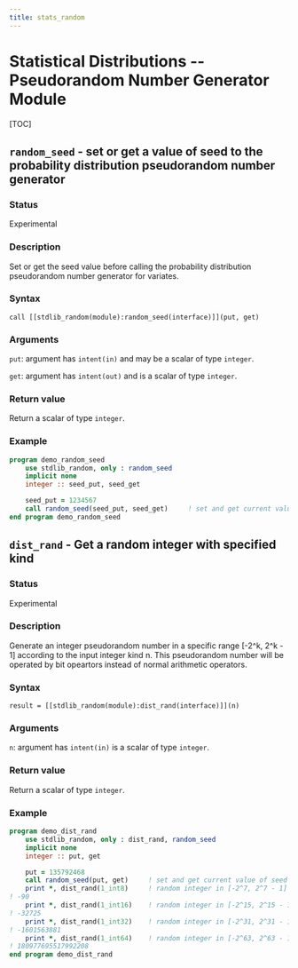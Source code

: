```yaml
---
title: stats_random
---
```


# Statistical Distributions -- Pseudorandom Number Generator Module

[TOC]

## `random_seed` - set or get a value of seed to the probability distribution pseudorandom number generator

### Status

Experimental

### Description

Set or get the seed value before calling the probability distribution pseudorandom number generator for variates.

### Syntax

`call [[stdlib_random(module):random_seed(interface)]](put, get)`

### Arguments

`put`: argument has `intent(in)` and may be a scalar of type `integer`.

`get`: argument has `intent(out)` and is a scalar of type `integer`.

### Return value

Return a scalar of type `integer`.

### Example

```fortran
program demo_random_seed
    use stdlib_random, only : random_seed
    implicit none
    integer :: seed_put, seed_get

    seed_put = 1234567
    call random_seed(seed_put, seed_get)     ! set and get current value of seed
end program demo_random_seed
```

## `dist_rand` - Get a random integer with specified kind

### Status

Experimental

### Description

Generate an integer pseudorandom number in a specific range [-2^k, 2^k - 1] according to the input integer kind n. This pseudorandom number will be operated by bit opeartors instead of normal arithmetic operators.

### Syntax

`result = [[stdlib_random(module):dist_rand(interface)]](n)`

### Arguments

`n`: argument has `intent(in)` is a scalar of type `integer`.

### Return value

Return a scalar of type `integer`.

### Example

```fortran
program demo_dist_rand
    use stdlib_random, only : dist_rand, random_seed
    implicit none
    integer :: put, get

    put = 135792468
    call random_seed(put, get)     ! set and get current value of seed
    print *, dist_rand(1_int8)     ! random integer in [-2^7, 2^7 - 1]
! -90
    print *, dist_rand(1_int16)    ! random integer in [-2^15, 2^15 - 1]
! -32725
    print *, dist_rand(1_int32)    ! random integer in [-2^31, 2^31 - 1]
! -1601563881
    print *, dist_rand(1_int64)    ! random integer in [-2^63, 2^63 - 1]
! 180977695517992208
end program demo_dist_rand
```

